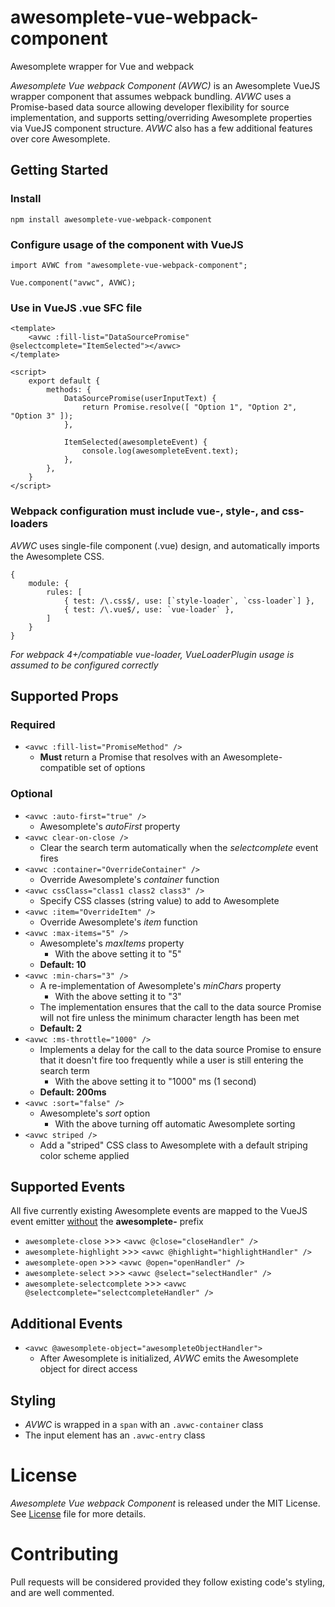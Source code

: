 # awesomplete-vue-webpack-component
Awesomplete wrapper for Vue and webpack

*Awesomplete Vue webpack Component (AVWC)* is an Awesomplete VueJS wrapper component that assumes webpack bundling.
*AVWC* uses a Promise-based data source allowing developer flexibility for source implementation, and supports setting/overriding Awesomplete properties via VueJS component structure.
*AVWC* also has a few additional features over core Awesomplete.

## Getting Started

### Install

```npm install awesomplete-vue-webpack-component```

### Configure usage of the component with VueJS
```
import AVWC from "awesomplete-vue-webpack-component";

Vue.component("avwc", AVWC);
```

### Use in VueJS .vue SFC file

```
<template>
    <avwc :fill-list="DataSourcePromise" @selectcomplete="ItemSelected"></avwc>
</template>

<script>
    export default {
        methods: {
            DataSourcePromise(userInputText) {
                return Promise.resolve([ "Option 1", "Option 2", "Option 3" ]);
            },

            ItemSelected(awesompleteEvent) {
                console.log(awesompleteEvent.text);
            },
        },
    }
</script>
```

### Webpack configuration must include vue-, style-, and css- loaders

*AVWC* uses single-file component (.vue) design, and automatically imports the Awesomplete CSS.


```
{
    module: {
        rules: [
            { test: /\.css$/, use: [`style-loader`, `css-loader`] },
            { test: /\.vue$/, use: `vue-loader` },
        ]
    }
}
```
*For webpack 4+/compatiable vue-loader, VueLoaderPlugin usage is assumed to be configured correctly*

## Supported Props

### Required

+ ```<avwc :fill-list="PromiseMethod" />```
    + **Must** return a Promise that resolves with an Awesomplete-compatible set of options

### Optional

+ ```<avwc :auto-first="true" />```
    + Awesomplete's *autoFirst* property
+ ```<avwc clear-on-close />```
    + Clear the search term automatically when the *selectcomplete* event fires
+ ```<avwc :container="OverrideContainer" />```
    + Override Awesomplete's *container* function
+ ```<avwc cssClass="class1 class2 class3" />```
    + Specify CSS classes (string value) to add to Awesomplete
+ ```<avwc :item="OverrideItem" />```
    + Override Awesomplete's *item* function
+ ```<avwc :max-items="5" />```
    + Awesomplete's *maxItems* property
        + With the above setting it to "5"
    + **Default: 10**
+ ```<avwc :min-chars="3" />```
    + A re-implementation of Awesomplete's *minChars* property
        + With the above setting it to "3"
    + The implementation ensures that the call to the data source Promise will not fire unless the minimum character length has been met
    + **Default: 2**
+ ```<avwc :ms-throttle="1000" />```
    + Implements a delay for the call to the data source Promise to ensure that it doesn't fire too frequently while a user is still entering the search term
        + With the above setting it to "1000" ms (1 second)
    + **Default: 200ms**
+ ```<avwc :sort="false" />```
    + Awesomplete's *sort* option
        + With the above turning off automatic Awesomplete sorting
+ ```<avwc striped />```
    + Add a "striped" CSS class to Awesomplete with a default striping color scheme applied

## Supported Events

All five currently existing Awesomplete events are mapped to the VueJS event emitter <u>without</u> the **awesomplete-** prefix
+ ```awesomplete-close``` >>> ```<avwc @close="closeHandler" />```
+ ```awesomplete-highlight``` >>> ```<avwc @highlight="highlightHandler" />```
+ ```awesomplete-open``` >>> ```<avwc @open="openHandler" />```
+ ```awesomplete-select``` >>> ```<avwc @select="selectHandler" />```
+ ```awesomplete-selectcomplete``` >>> ```<avwc @selectcomplete="selectcompleteHandler" />```

## Additional Events

+ ```<avwc @awesomplete-object="awesompleteObjectHandler">```
    + After Awesomplete is initialized, *AVWC* emits the Awesomplete object for direct access

## Styling
+ *AVWC* is wrapped in a ```span``` with an ```.avwc-container``` class
+ The input element has an ```.avwc-entry``` class

# License

*Awesomplete Vue webpack Component* is released under the MIT License.
See [License](./License.md) file for more details.

# Contributing

Pull requests will be considered provided they follow existing code's styling, and are well commented.

